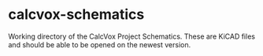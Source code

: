 # calcvox-schematics

Working directory of the CalcVox Project Schematics. These are KiCAD files and should be able to be opened on the newest version.
